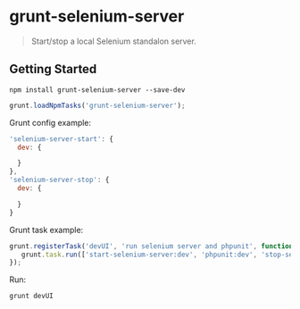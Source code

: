 # grunt-selenium-server

> Start/stop a local Selenium standalon server.



## Getting Started

```shell
npm install grunt-selenium-server --save-dev
```

```js
grunt.loadNpmTasks('grunt-selenium-server');
```


Grunt config example:

```js
'selenium-server-start': {
  dev: {

  }
},
'selenium-server-stop': {
  dev: {

  }
}
```

Grunt task example:

```js
grunt.registerTask('devUI', 'run selenium server and phpunit', function(){
   grunt.task.run(['start-selenium-server:dev', 'phpunit:dev', 'stop-selenium-server:dev']);
});
```

Run:

```js
grunt devUI
```
